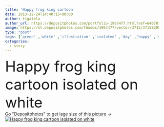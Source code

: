 ```yaml
---
title: 'Happy frog king cartoon'
date: 2013-12-24T14:40:15+00:00
author: tigatelu
author_url: https://depositphotos.com/portfolio-1967477.html?ref=64678756
image: https://st.depositphotos.com/thumbs/1967477/vector/3715/37158295/api_thumb_450.jpg?forcejpeg=true
type: "post"
tags: ['green' ,'white' ,'illustration' ,'isolated' ,'day' ,'happy' ,'valentine' ,'romance' ,'sitting' ,'feet' ,'cheerful' ,'nature' ,'cute' ,'smile' ,'animal' ,'face' ,'card' ,'cartoon' ,'funny' ,'pet' ,'character' ,'comic' ,'romantic' ,'drawing' ,'pad' ,'jump' ,'magic' ,'royal' ,'clipart' ,'charming' ,'crazy' ,'posing' ,'frog' ,'fairytale' ,'fairy' ,'tale' ,'prince' ,'princess' ,'king' ,'story' ,'lily' ,'crown' ,'amphibian' ,'mascot' ,'Tick' ,'swamp' ,'presenting' ,'toad' ,'croaking' ,'rana' ]
categories: 
  - story
---
```

<div aling="center">
            <font size="60"> Happy frog king cartoon isolated on white</font>   
</div>
<div>
    <a href='https://depositphotos.com/37158295/stock-illustration-happy-frog-king-cartoon.html?ref=64678756' target=_blank > Go "Depositphotos" to get lage size of this picture ->
        <img href='https://depositphotos.com/37158295/stock-illustration-happy-frog-king-cartoon.html?ref=64678756' src='https://st.depositphotos.com/1967477/3715/v/950/depositphotos_37158295-stock-illustration-happy-frog-king-cartoon.jpg?forcejpeg=true' alt='Happy frog king cartoon isolated on white' >
    </a>
</div>
